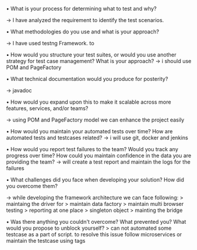 • What is your process for determining what to test and why?

→ I have analyzed the requirement to identify the test scenarios.

• What methodologies do you use and what is your approach?

→ I have used testng Framework. to

• How would you structure your test suites, or would you use another strategy for test case
management? What is your approach?
→ i should use POM and PageFactory

• What technical documentation would you produce for posterity?

→ javadoc

• How would you expand upon this to make it scalable across more features, services, and/or teams?

→ using POM and PageFactory model we can enhance the project easily

• How would you maintain your automated tests over time? How are automated tests and testcases related?
→ i will use git, docker and jenkins

• How would you report test failures to the team? Would you track any progress over time? How
could you maintain confidence in the data you are providing the team?
→ will create a test report and maintain the logs for the failures

• What challenges did you face when developing your solution? How did you overcome them?

→ while developing the framework architecture we can face following:
    > maintaing the driver for 
    > maintain data factory
    > maintain multi browser testing
    > reporting at one place
    > singleton object
    > mainting the bridge

• Was there anything you couldn't overcome? What prevented you? What would you propose to
unblock yourself?
    > can not automated some testcase as a part of script. to resolve this issue follow microservices or 
      maintain the testcase using tags  
